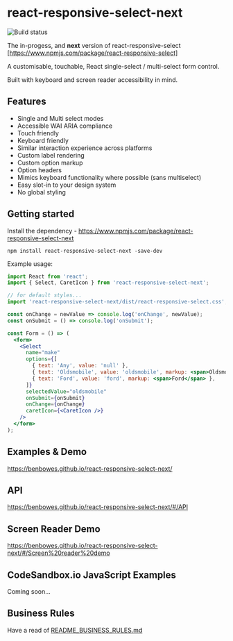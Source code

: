 # react-responsive-select-next

![Build status](https://api.travis-ci.org/benbowes/react-responsive-select-next.svg?branch=master)

The in-progess, and **next** version of react-responsive-select [https://www.npmjs.com/package/react-responsive-select]

A customisable, touchable, React single-select / multi-select form control.

Built with keyboard and screen reader accessibility in mind.

## Features

- Single and Multi select modes
- Accessible WAI ARIA compliance
- Touch friendly
- Keyboard friendly
- Similar interaction experience across platforms
- Custom label rendering
- Custom option markup
- Option headers
- Mimics keyboard functionality where possible (sans multiselect)
- Easy slot-in to your design system
- No global styling

## Getting started

Install the dependency - https://www.npmjs.com/package/react-responsive-select-next

`npm install react-responsive-select-next -save-dev`

Example usage:

```jsx
import React from 'react';
import { Select, CaretIcon } from 'react-responsive-select-next';

// for default styles...
import 'react-responsive-select-next/dist/react-responsive-select.css';

const onChange = newValue => console.log('onChange', newValue);
const onSubmit = () => console.log('onSubmit');

const Form = () => (
  <form>
    <Select
      name="make"
      options={[
        { text: 'Any', value: 'null' },
        { text: 'Oldsmobile', value: 'oldsmobile', markup: <span>Oldsmobile</span> },
        { text: 'Ford', value: 'ford', markup: <span>Ford</span> },
      ]}
      selectedValue="oldsmobile"
      onSubmit={onSubmit}
      onChange={onChange}
      caretIcon={<CaretIcon />}
    />
  </form>
);
```

## Examples & Demo

https://benbowes.github.io/react-responsive-select-next/

## API

https://benbowes.github.io/react-responsive-select-next/#/API

## Screen Reader Demo

https://benbowes.github.io/react-responsive-select-next/#/Screen%20reader%20demo

## CodeSandbox.io JavaScript Examples

Coming soon...

<!-- - Single-Select Example: https://codesandbox.io/s/mo8j53wvwp
- Multi-Select Example https://codesandbox.io/s/multiselect-example-reactresponsiveselect-jo9se
- Controlled Example https://codesandbox.io/s/controlled-example-reactresponsiveselect-jcp1n
- Using with Formik Example https://codesandbox.io/s/using-reactresponsiveselect-with-formik-l234rznkl -->

## Business Rules

Have a read of [README_BUSINESS_RULES.md](./README_BUSINESS_RULES.md)
